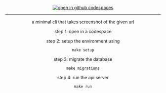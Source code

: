 <div align="center">

[![open in github codespaces](https://github.com/codespaces/badge.svg)](https://codespaces.new/concaption/fast-api-jwt )

</div>

---

<div align="center">

a minimal cli that takes screenshot of the given url

step 1: open in a codespace

step 2: setup the environment using
```
make setup
```
step 3: migrate the database
```
make migrations
```
step 4: run the api server
```
make run
```

</div>